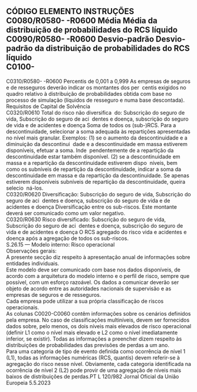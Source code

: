  
CÓDIGO  ELEMENTO  INSTRUÇÕES  
C0080/R0580- 
-R0600  Média  Média da distribuição de probabilidades do RCS líquido  
C0090/R0580- 
-R0600  Desvio-padrão  Desvio-padrão da distribuição de probabilidades do RCS líquido  
C0100- 
- 
C0310/R0580- 
-R0600  Percentis de 0,001 a 0,999  As empresas de seguros e de resseguros deverão indicar os montantes dos per ­
centis exigidos no quadro relativo à distribuição de probabilidades obtida com 
base no processo de simulação (líquidos de resseguro e numa base descontada).  
Requisitos de Capital de Solvência  
C0320/R0610  Total do risco não diversifica ­
do: Subscrição do seguro de 
vida, 
Subscrição do seguro de aci ­
dentes e doença, subscrição do 
seguro de vida e de acidentes e 
doença  Soma de todos os (sub-)RCS. 
Para a descontinuidade, selecionar a soma adequada às repartições apresentadas no 
nível mais granular. 
Exemplos: (1) se o aumento da descontinuidade e a diminuição da descontinui ­
dade e a descontinuidade em massa estiverem disponíveis, efetuar a soma. Inde ­
pendentemente de a repartição da descontinuidade estar também disponível. (2) se 
a descontinuidade em massa e a repartição da descontinuidade estiverem dispo ­
níveis, bem como os subníveis de repartição da descontinuidade, indicar a soma 
da descontinuidade em massa e da repartição da descontinuidade. Se apenas 
estiverem disponíveis subníveis de repartição da descontinuidade, queira selecio ­
ná-los.  
C0320/R0620  Diversificação: 
Subscrição do seguro de vida, 
Subscrição do seguro de aci ­
dentes e doença, subscrição do 
seguro de vida e de acidentes e 
doença  Diversificação entre os sub-riscos. 
Este montante deverá ser comunicado como um valor negativo.  
C0320/R0630  Risco diversificado: 
Subscrição do seguro de vida, 
Subscrição do seguro de aci ­
dentes e doença, subscrição do 
seguro de vida e de acidentes e 
doença  O RCS agregado do risco vida e acidentes e doença após a agregação de todos os 
sub-riscos.  
S.26.15 — Modelo interno: Risco operacional  
Observações gerais:  
A presente secção diz respeito à apresentação anual de informações sobre entidades individuais.  
Este modelo deve ser comunicado com base nos dados disponíveis, de acordo com a arquitetura do modelo interno e o 
perfil de risco, sempre que possível, com um esforço razoável. Os dados a comunicar deverão ser objeto de acordo entre 
as autoridades nacionais de supervisão e as empresas de seguros e de resseguros.  
Cada empresa pode utilizar a sua própria classificação de riscos operacionais.  
As colunas C0020-C0060 contêm informações sobre os cenários definidos pela empresa. No caso de classificações 
multiníveis, devem ser fornecidos dados sobre, pelo menos, os dois níveis mais elevados de risco operacional (definir L1 
como o nível mais elevado e L2 como o nível imediatamente inferior, se existir). Todas as informações a preencher 
dizem respeito às distribuições de probabilidades das previsões de perdas a um ano.  
Para uma categoria de tipo de evento definida como ocorrência de nível 1 (L1), todas as informações numéricas (RCS, 
quantis) devem referir-se à agregação do risco nesse nível. Obviamente, cada categoria identificada na ocorrência de nível 
2 (L2) pode provir de uma agregação de níveis mais baixos de distribuições de perdas.PT  L 120/982 Jornal Oficial da União Europeia 5.5.2023